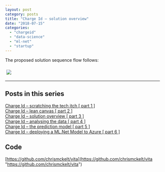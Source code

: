 ```yaml
---
layout: post
category: posts
title: "Charge Id – solution overview"
date: "2018-07-15"
categories: 
  - "chargeid"
  - "data-science"
  - "ml-net"
  - "startup"
---
```


The proposed solution sequence flow follows:

###  ![](https://www.websequencediagrams.com/cgi-bin/cdraw?lz=dGl0bGUgQ2hhcmdlSWQgT3ZlcnZpZXcKClVzZXItPiBXZWIgQVBJIDogdGV4dCBpZGVudGlmaWNhdGlvbiByZXF1ZXN0Cm5vdGUgbGVmdCBvZgArCDogIGF1dGhlbnQAJwcKAEQILT4gQ29zbW9zIERCOiBsb29rdXAgY2xhc3NpZmllZCBjAIEJBXMgCgAdCSAtPiBVc2VyIDogZm91bmQgbWF0Y2gAFgotPiBDADoGeSBwaXBlbGluZSA6IG5vdAAqBgoADREtPiBQcmVkaWMAgUMFAIFcBnAACwYKAAoPLQCBJAwAHQplZCAAgWoOAHEROiAgYWRkIHRvIEF6dXJlIGVsYXN0aWMgc2VhcmNoIGNsdXN0ZXIAgUUhAIEZDyAAgwkNbm8AggUHAIJ-BXJpZ2gAgnUPc2VuAH4FcXVldWUgZm9yIG1hbnVhbCBwcm9jZXNzaW5nAIIKFACBOhNyZS10cmFpbiBtb2RlbAoK&s=napkin)

  

  

* * *

  

## Posts in this series

[Charge Id – scratching the tech itch \[ part 1 \]](/blog/?p=460)  
[Charge Id – lean canvas \[ part 2 \]](/blog/?p=485)  
[Charge Id – solution overview \[ part 3 \]](/blog/?p=505)  
[Charge Id – analysing the data \[ part 4 \]](/blog/?p=507)  
[Charge Id – the prediction model \[ part 5 \]](/blog/?p=668)  
[Charge Id – deploying a ML.Net Model to Azure \[ part 6 \]](/blog/?p=705)

  

## Code

[https://github.com/chrismckelt/vita](https://github.com/chrismckelt/vita "https://github.com/chrismckelt/vita")
